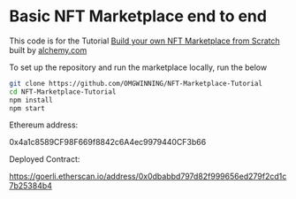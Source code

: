 # Basic NFT Marketplace end to end

This code is for the Tutorial [Build your own NFT Marketplace from Scratch](https://docs.alchemy.com/alchemy/) built by [alchemy.com](https://alchemy.com)

To set up the repository and run the marketplace locally, run the below
```bash
git clone https://github.com/OMGWINNING/NFT-Marketplace-Tutorial
cd NFT-Marketplace-Tutorial
npm install
npm start
```
Ethereum address:

0x4a1c8589CF98F669f8842c6A4ec9979440CF3b66

Deployed Contract:

https://goerli.etherscan.io/address/0x0dbabbd797d82f999656ed279f2cd1c7b25384b4
